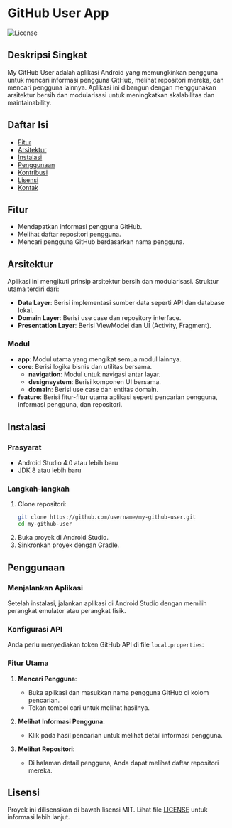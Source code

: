 # GitHub User App

![License](https://img.shields.io/badge/license-MIT-blue.svg)

## Deskripsi Singkat
My GitHub User adalah aplikasi Android yang memungkinkan pengguna untuk mencari informasi pengguna GitHub, melihat repositori mereka, dan mencari pengguna lainnya. Aplikasi ini dibangun dengan menggunakan arsitektur bersih dan modularisasi untuk meningkatkan skalabilitas dan maintainability.

## Daftar Isi
- [Fitur](#fitur)
- [Arsitektur](#arsitektur)
- [Instalasi](#instalasi)
- [Penggunaan](#penggunaan)
- [Kontribusi](#kontribusi)
- [Lisensi](#lisensi)
- [Kontak](#kontak)

## Fitur
- Mendapatkan informasi pengguna GitHub.
- Melihat daftar repositori pengguna.
- Mencari pengguna GitHub berdasarkan nama pengguna.

## Arsitektur
Aplikasi ini mengikuti prinsip arsitektur bersih dan modularisasi. Struktur utama terdiri dari:
- **Data Layer**: Berisi implementasi sumber data seperti API dan database lokal.
- **Domain Layer**: Berisi use case dan repository interface.
- **Presentation Layer**: Berisi ViewModel dan UI (Activity, Fragment).

### Modul
- **app**: Modul utama yang mengikat semua modul lainnya.
- **core**: Berisi logika bisnis dan utilitas bersama.
  - **navigation**: Modul untuk navigasi antar layar.
  - **designsystem**: Berisi komponen UI bersama.
  - **domain**: Berisi use case dan entitas domain.
- **feature**: Berisi fitur-fitur utama aplikasi seperti pencarian pengguna, informasi pengguna, dan repositori.

## Instalasi
### Prasyarat
- Android Studio 4.0 atau lebih baru
- JDK 8 atau lebih baru

### Langkah-langkah
1. Clone repositori:
    ```sh
    git clone https://github.com/username/my-github-user.git
    cd my-github-user
    ```
2. Buka proyek di Android Studio.
3. Sinkronkan proyek dengan Gradle.

## Penggunaan
### Menjalankan Aplikasi
Setelah instalasi, jalankan aplikasi di Android Studio dengan memilih perangkat emulator atau perangkat fisik.

### Konfigurasi API
Anda perlu menyediakan token GitHub API di file `local.properties`:

### Fitur Utama
1. **Mencari Pengguna**:
   - Buka aplikasi dan masukkan nama pengguna GitHub di kolom pencarian.
   - Tekan tombol cari untuk melihat hasilnya.

2. **Melihat Informasi Pengguna**:
   - Klik pada hasil pencarian untuk melihat detail informasi pengguna.

3. **Melihat Repositori**:
   - Di halaman detail pengguna, Anda dapat melihat daftar repositori mereka.

## Lisensi
Proyek ini dilisensikan di bawah lisensi MIT. Lihat file [LICENSE](LICENSE) untuk informasi lebih lanjut.


